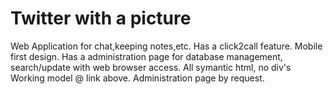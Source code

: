 # Twitter with a picture
Web Application for chat,keeping notes,etc.
Has a click2call feature.
Mobile first design.
Has a administration page 
for database management,
search/update with web browser access.
All symantic html, no div's
Working model @ link above.
Administration page by request.
